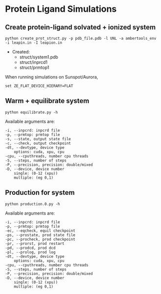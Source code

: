 # Protein Ligand Simulations

## Create protein-ligand solvated + ionized system

`python create_prot_struct.py -p pdb_file.pdb -l UNL -a ambertools_env -i leapin.in -I leapion.in`

* Created:
    - struct/system1.pdb
    - struct/inprcd1
    - struct/prmtop1

When running simulations on Sunspot/Aurora, 

`set ZE_FLAT_DEVICE_HIERARY=FLAT`

## Warm + equilibrate system

`python equilibrate.py -h`

Available arguments are:
```
-i, --inpcrd: inpcrd file
-p, --prmtop: prmtop file
-s, --state, output state file
-c, --check, output checkpoint
-dt, --devtype, device type
    options: cuda, xpu, cpu
-cpu, --cputhreads, number cpu threads
-S, --steps, number of steps
-P, --precision, precision: double/mixed
-D, --device, device number
    single: (0-12 (xpu))
    multiple: (eg 0,1)
```

## Production for system

`python production.0.py -h`

Available arguments are:

```
-i, --inpcrd: inpcrd file
-p, --prmtop: prmtop file
-ec, --eqcheck, equil checkpoint
-ps, --prostate, prod state file
-pc, --procheck, prod checkpoint
-pr, --prorst, prod restart
-pd, --prodcd, prod dcd
-pl, --prolog, prod log
-dt, --devtype, device type
    options: cuda, xpu, cpu
-cpu, --cputhreads, number cpu threads
-S, --steps, number of steps
-P, --precision, precision: double/mixed
-D, --device, device number
    single: (0-12 (xpu))
    multiple: (eg 0,1)
```

